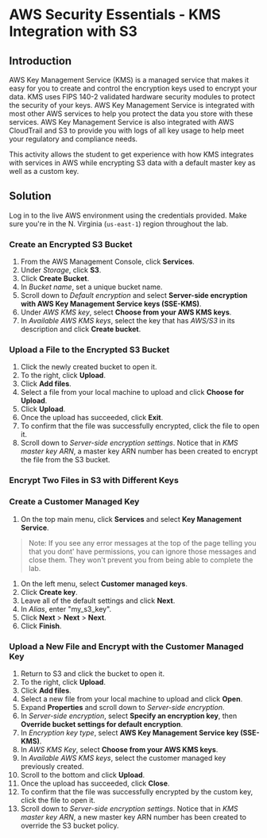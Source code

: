 # AWS Security Essentials - KMS Integration with S3

## Introduction

AWS Key Management Service (KMS) is a 
managed service that makes it easy for you to create and control the 
encryption keys used to encrypt your data. KMS uses FIPS 140-2 validated
 hardware security modules to protect the security of your keys. AWS Key
 Management Service is integrated with most other AWS services to help 
you protect the data you store with these services. AWS Key Management 
Service is also integrated with AWS CloudTrail and S3 to provide you 
with logs of all key usage to help meet your regulatory and compliance 
needs.

This activity allows the student to 
get experience with how KMS integrates with services in AWS while 
encrypting S3 data with a default master key as well as a custom key.

## Solution

Log in to the live AWS environment using the credentials provided. Make sure you're in the N. Virginia (`us-east-1`) region throughout the lab.

### Create an Encrypted S3 Bucket

1. From the AWS Management Console, click **Services**.
2. Under *Storage*, click **S3**.
3. Click **Create Bucket**.
4. In *Bucket name*, set a unique bucket name.
5. Scroll down to *Default encryption* and select **Server-side encryption with AWS Key Management Service keys (SSE-KMS)**.
6. Under *AWS KMS key*, select **Choose from your AWS KMS keys**.
7. In *Available AWS KMS keys*, select the key that has *AWS/S3* in its description and click **Create bucket**.

### Upload a File to the Encrypted S3 Bucket

1. Click the newly created bucket to open it.
2. To the right, click **Upload**.
3. Click **Add files**.
4. Select a file from your local machine to upload and click **Choose for Upload**.
5. Click **Upload**.
6. Once the upload has succeeded, click **Exit**.
7. To confirm that the file was successfully encrypted, click the file to open it.
8. Scroll down to *Server-side encryption settings*. Notice that in *KMS master key ARN*, a master key ARN number has been created to encrypt the file from the S3 bucket.

### Encrypt Two Files in S3 with Different Keys

### Create a Customer Managed Key

1. On the top main menu, click **Services** and select **Key Management Service**.

> Note: If you see any 
error messages at the top of the page telling you that you dont' have 
permissions, you can ignore those messages and close them. They won't 
prevent you from being able to complete the lab.
> 
1. On the left menu, select **Customer managed keys**.
2. Click **Create key**.
3. Leave all of the default settings and click **Next**.
4. In *Alias*, enter "my_s3_key".
5. Click **Next** > **Next** > **Next**.
6. Click **Finish**.

### Upload a New File and Encrypt with the Customer Managed Key

1. Return to S3 and click the bucket to open it.
2. To the right, click **Upload**.
3. Click **Add files**.
4. Select a new file from your local machine to upload and click **Open**.
5. Expand **Properties** and scroll down to *Server-side encryption*.
6. In *Server-side encryption*, select **Specify an encryption key**, then **Override bucket settings for default encryption**.
7. In *Encryption key type*, select **AWS Key Management Service key (SSE-KMS)**.
8. In *AWS KMS Key*, select **Choose from your AWS KMS keys**.
9. In *Available AWS KMS keys*, select the customer managed key previously created.
10. Scroll to the bottom and click **Upload**.
11. Once the upload has succeeded, click **Close**.
12. To confirm that the file was successfully encrypted by the custom key, click the file to open it.
13. Scroll down to *Server-side encryption settings*. Notice that in *KMS master key ARN*, a new master key ARN number has been created to override the S3 bucket policy.